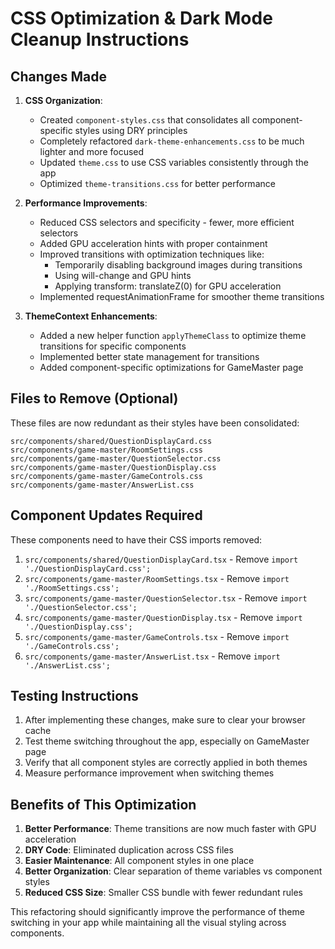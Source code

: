 # CSS Optimization & Dark Mode Cleanup Instructions

## Changes Made

1. **CSS Organization**:
   - Created `component-styles.css` that consolidates all component-specific styles using DRY principles
   - Completely refactored `dark-theme-enhancements.css` to be much lighter and more focused
   - Updated `theme.css` to use CSS variables consistently through the app
   - Optimized `theme-transitions.css` for better performance

2. **Performance Improvements**:
   - Reduced CSS selectors and specificity - fewer, more efficient selectors
   - Added GPU acceleration hints with proper containment
   - Improved transitions with optimization techniques like:
     - Temporarily disabling background images during transitions
     - Using will-change and GPU hints
     - Applying transform: translateZ(0) for GPU acceleration
   - Implemented requestAnimationFrame for smoother theme transitions

3. **ThemeContext Enhancements**:
   - Added a new helper function `applyThemeClass` to optimize theme transitions for specific components
   - Implemented better state management for transitions
   - Added component-specific optimizations for GameMaster page

## Files to Remove (Optional)

These files are now redundant as their styles have been consolidated:

```
src/components/shared/QuestionDisplayCard.css
src/components/game-master/RoomSettings.css
src/components/game-master/QuestionSelector.css
src/components/game-master/QuestionDisplay.css
src/components/game-master/GameControls.css
src/components/game-master/AnswerList.css
```

## Component Updates Required

These components need to have their CSS imports removed:

1. `src/components/shared/QuestionDisplayCard.tsx` - Remove `import './QuestionDisplayCard.css';`
2. `src/components/game-master/RoomSettings.tsx` - Remove `import './RoomSettings.css';`
3. `src/components/game-master/QuestionSelector.tsx` - Remove `import './QuestionSelector.css';`
4. `src/components/game-master/QuestionDisplay.tsx` - Remove `import './QuestionDisplay.css';`
5. `src/components/game-master/GameControls.tsx` - Remove `import './GameControls.css';`
6. `src/components/game-master/AnswerList.tsx` - Remove `import './AnswerList.css';`

## Testing Instructions

1. After implementing these changes, make sure to clear your browser cache
2. Test theme switching throughout the app, especially on GameMaster page
3. Verify that all component styles are correctly applied in both themes
4. Measure performance improvement when switching themes

## Benefits of This Optimization

1. **Better Performance**: Theme transitions are now much faster with GPU acceleration
2. **DRY Code**: Eliminated duplication across CSS files
3. **Easier Maintenance**: All component styles in one place
4. **Better Organization**: Clear separation of theme variables vs component styles
5. **Reduced CSS Size**: Smaller CSS bundle with fewer redundant rules

This refactoring should significantly improve the performance of theme switching in your app while maintaining all the visual styling across components. 